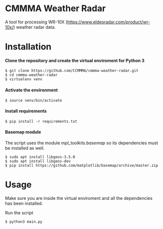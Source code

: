 # CMMMA Weather Radar
A tool for processing WR-10X (https://www.eldesradar.com/product/wr-10x/) weather radar data.

# Installation

#### Clone the repository and create the virtual enviroment for Python 3
```console
$ git clone https://github.com/CCMMMA/cmmma-weather-radar.git
$ cd cmmma-weather-radar
$ virtualenv venv
```
#### Activate the environment
```console
$ source venv/bin/activate
```
#### Install requirements
```console
$ pip install -r requirements.txt
```
#### Basemap module 
The script uses the module *mpl_toolkits.basemap*  so its dependencies must be installed as well.
```console
$ sudo apt install libgeos-3.5.0
$ sudo apt install libgeos-dev
$ pip install https://github.com/matplotlib/basemap/archive/master.zip
```
# Usage

Make sure you are inside the virtual enviroment and all the dependencies has been installed.

Run the script 
```console
$ python3 main.py
```
